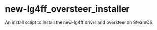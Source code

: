 # new-lg4ff_oversteer_installer
An install script to install the new-lg4ff driver and oversteer on SteamOS
